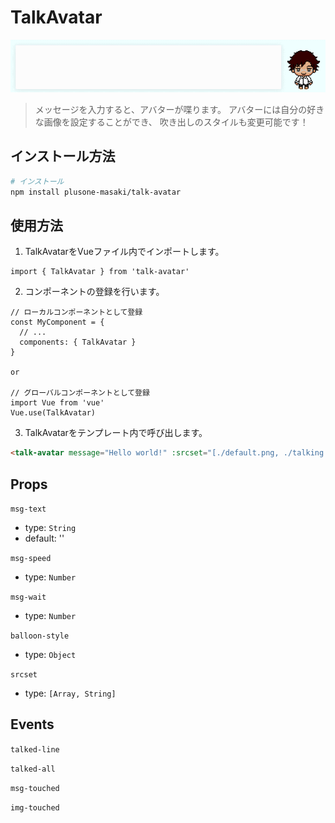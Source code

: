 # TalkAvatar
![](./static/talk-avatar.gif)

> メッセージを入力すると、アバターが喋ります。
> アバターには自分の好きな画像を設定することができ、
> 吹き出しのスタイルも変更可能です！

## インストール方法

``` bash
# インストール
npm install plusone-masaki/talk-avatar
```

## 使用方法

1. TalkAvatarをVueファイル内でインポートします。
```ecmascript 6
import { TalkAvatar } from 'talk-avatar'
```

2. コンポーネントの登録を行います。
```ecmascript 6
// ローカルコンポーネントとして登録
const MyComponent = {
  // ...
  components: { TalkAvatar }
}

or

// グローバルコンポーネントとして登録
import Vue from 'vue'
Vue.use(TalkAvatar)
```

3. TalkAvatarをテンプレート内で呼び出します。
```html
<talk-avatar message="Hello world!" :srcset="[./default.png, ./talking.png]" />
```

## Props

`msg-text`
* type: `String`
* default: ''

`msg-speed`
* type: `Number`

`msg-wait`
* type: `Number`

`balloon-style`
* type: `Object`

`srcset`
* type: `[Array, String]`

## Events

`talked-line`

`talked-all`

`msg-touched`

`img-touched`
